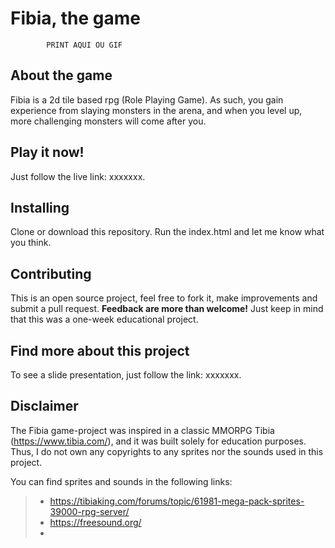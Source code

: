 # Fibia, the game

            PRINT AQUI OU GIF

## About the game
Fibia is a 2d tile based rpg (Role Playing Game). As such, you gain experience from slaying monsters in the arena, and when you level up, more challenging monsters will come after you.

## Play it now!
Just follow the live link: xxxxxxx.

## Installing
Clone or download this repository. Run the index.html and let me know what you think.

## Contributing
This is an open source project, feel free to fork it, make improvements and submit a pull request.
**Feedback are more than welcome!** Just keep in mind that this was a one-week educational project.

## Find more about this project
To see a slide presentation, just follow the link: xxxxxxx.

## Disclaimer
The Fibia game-project was inspired in a classic MMORPG Tibia (https://www.tibia.com/), and it was built solely for education purposes. Thus, I do not own any copyrights to any sprites nor the sounds used in this project.

You can find sprites and sounds in the following links:
>* https://tibiaking.com/forums/topic/61981-mega-pack-sprites-39000-rpg-server/
>* https://freesound.org/ 
>*